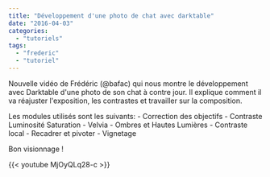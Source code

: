 ```yaml
---
title: "Développement d'une photo de chat avec darktable"
date: "2016-04-03"
categories: 
  - "tutoriels"
tags: 
  - "frederic"
  - "tutoriel"
---
```


Nouvelle vidéo de Frédéric (@bafac) qui nous montre le développement avec Darktable d'une photo de son chat à contre jour. Il explique comment il va réajuster l'exposition, les contrastes et travailler sur la composition.

Les modules utilisés sont les suivants: - Correction des objectifs - Contraste Luminosité Saturation - Velvia - Ombres et Hautes Lumières - Contraste local - Recadrer et pivoter - Vignetage

Bon visionnage !

{{< youtube MjOyQLq28-c >}}
